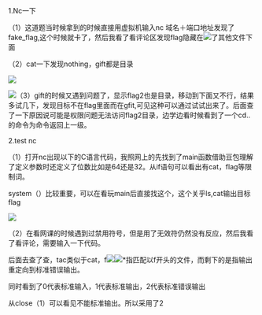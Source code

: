 1.Nc一下

（1）这道题当时候拿到的时候直接用虚拟机输入nc 域名＋端口地址发现了fake_flag,这个时候就卡了，然后我看了看评论区发现flag隐藏在![](media/9d59632e1211dcd5347f551903d564e4.png)了其他文件下面

（2）cat一下发现nothing，gift都是目录

![](media/3c50daab3071d88cf73c3c3666c83be3.png)

![](media/a23e7366b475a35b9f357137af3a8e37.png)（3）gift的时候又遇到问题了，显示flag2也是目录，移动到下面又不行，结果多试几下，发现目标不在flag里面而在gfit,可见这种可以通过试试出来了。后面查了一下原因说可能是权限问题无法访问flag2目录，边学边看时候看到了一个cd..的命令为命令返回上一级。

2.test nc

（1）打开nc出现以下的C语言代码，我照网上的先找到了main函数借助豆包理解了定义参数时还定义了位数比如是64还是32。从if语句可以看出有cat，flag等限制词。

system（）比较重要，可以在看玩main后直接找这个，这个关乎ls,cat输出目标flag

![](media/8131e134cf8c6f75fc894ed3dbcddd52.png)

（2）在看网课的时候遇到过禁用符号，但是用了无效符仍然没有反应，然后我看了看评论，需要输入一下代码。

后面去查了查，tac类似于cat，f![](media/94cc156cc53ba8956f2420d9321be74b.png)![](media/03477f08a64c5f6ae6cea290459d9594.png)\*指匹配以f开头的文件，而剩下的是指输出重定向到标准错误输出。

同时看到了0代表标准输入，1代表标准输出，2代表标准错误输出

从close（1）可以看见不能标准输出。所以采用了2
